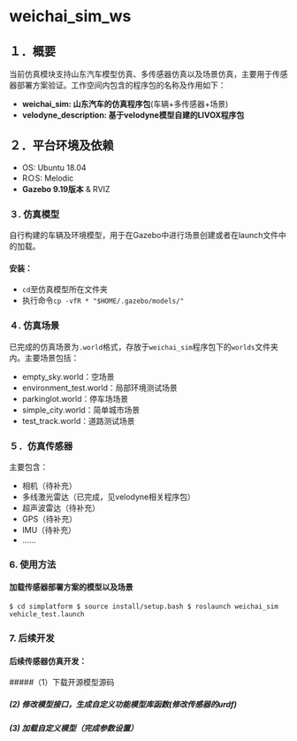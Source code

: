 # weichai_sim_ws
## １．概要

当前仿真模块支持山东汽车模型仿真、多传感器仿真以及场景仿真，主要用于传感器部署方案验证。工作空间内包含的程序包的名称及作用如下：

- **weichai_sim: 山东汽车的仿真程序包**(车辆+多传感器+场景)
- **velodyne_description: 基于velodyne模型自建的LIVOX程序包**



## ２．平台环境及依赖

- OS: Ubuntu 18.04 
- RＯS: Melodic
- **Gazebo 9.19版本** & RVIZ


### ３. 仿真模型

自行构建的车辆及环境模型，用于在Gazebo中进行场景创建或者在launch文件中的加载。

#### 安装：

- `cd`至仿真模型所在文件夹
- 执行命令`cp -vfR * "$HOME/.gazebo/models/"`



### ４. 仿真场景

已完成的仿真场景为`.world`格式，存放于`weichai_sim`程序包下的`worlds`文件夹内。主要场景包括：

* empty_sky.world：空场景
* environment_test.world：局部环境测试场景
* parkinglot.world：停车场场景
* simple_city.world：简单城市场景
* test_track.world：道路测试场景


### ５．仿真传感器

主要包含：

* 相机（待补充）
* 多线激光雷达（已完成，见velodyne相关程序包）
* 超声波雷达（待补充）
* GPS（待补充）
* IMU（待补充）
* ......

### 6. 使用方法

#### 加载传感器部署方案的模型以及场景
``$ cd simplatform
  $ source install/setup.bash
  $ roslaunch weichai_sim vehicle_test.launch``

### 7. 后续开发

#### 后续传感器仿真开发：

#####（1）下载开源模型源码
##### (2) 修改模型接口，生成自定义功能模型库函数(修改传感器的urdf)
##### (3) 加载自定义模型（完成参数设置）


